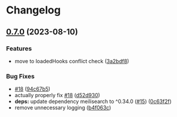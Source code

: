 # Changelog

## [0.7.0](https://github.com/oplik0/nodebb-plugin-meilisearch/compare/0.6.0...v0.7.0) (2023-08-10)


### Features

* move to loadedHooks conflict check ([3a2bdf8](https://github.com/oplik0/nodebb-plugin-meilisearch/commit/3a2bdf8bf3e91ee95e21ed54601b0ab9d43861ad))


### Bug Fixes

* [#18](https://github.com/oplik0/nodebb-plugin-meilisearch/issues/18) ([94c67b5](https://github.com/oplik0/nodebb-plugin-meilisearch/commit/94c67b5538f5c4b2a1f6f83ef0b9fb309af4ecbf))
* actually properly fix [#18](https://github.com/oplik0/nodebb-plugin-meilisearch/issues/18) ([d52d930](https://github.com/oplik0/nodebb-plugin-meilisearch/commit/d52d9302f0edd4fd178c67c359aa6d89ae6bf1af))
* **deps:** update dependency meilisearch to ^0.34.0 ([#15](https://github.com/oplik0/nodebb-plugin-meilisearch/issues/15)) ([0c63f2f](https://github.com/oplik0/nodebb-plugin-meilisearch/commit/0c63f2f8dab240736cc1d013b2ba63263b2dfcce))
* remove unnecessary logging ([b4f063c](https://github.com/oplik0/nodebb-plugin-meilisearch/commit/b4f063c888cce079386be839e0c8c7d8f3075d87))
